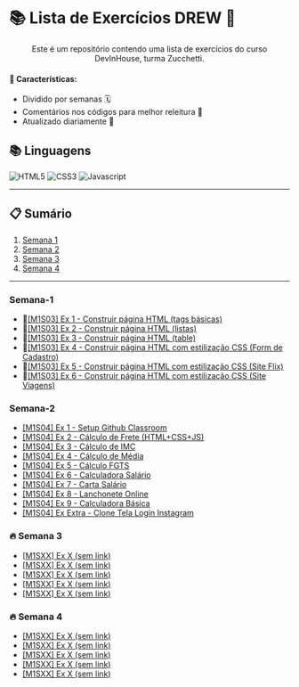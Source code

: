 <p align="center">
    <h1>📚 Lista de Exercícios DREW 🚀</h1>
</p>

<p align="center">Este é um repositório contendo uma lista de exercícios do curso DevInHouse, turma Zucchetti.</p>

#### 🎯 Características:

- Dividido por semanas 🗓️
- Comentários nos códigos para melhor releitura 📝
- Atualizado diariamente 🔄

## 📚 Linguagens

![HTML5](https://img.shields.io/badge/html5-E34F26?style=for-the-badge&logo=html5&logoColor=black)
![CSS3](https://img.shields.io/badge/css3-1572B6?style=for-the-badge&logo=css3&logoColor=black)
![Javascript](https://img.shields.io/badge/javascript-F7DF1E?style=for-the-badge&logo=javascript&logoColor=black)

---

## 📋 Sumário

1. [Semana 1](#semana-1)
2. [Semana 2](#semana-2)
3. [Semana 3](#semana-3)
4. [Semana 4](#semana-4)

---

### Semana-1

- 🎈[[M1S03] Ex 1 - Construir página HTML (tags básicas)](https://github.com/vdr3w/trellodevinhouse/blob/main/%5BM1S03%5D%20Ex%201/index.html)
- 🎈[[M1S03] Ex 2 - Construir página HTML (listas)](https://github.com/vdr3w/trellodevinhouse/blob/main/%5BM1S03%5D%20Ex%202/index.html)
- 🎈[[M1S03] Ex 3 - Construir página HTML (table)](https://github.com/vdr3w/trellodevinhouse/blob/main/%5BM1S03%5D%20Ex%203/index.html)
- 🎈[[M1S03] Ex 4 - Construir página HTML com estilização CSS (Form de Cadastro)](https://github.com/vdr3w/trellodevinhouse/tree/main/%5BM1S03%5D%20Ex%204)
- 🎈[[M1S03] Ex 5 - Construir página HTML com estilização CSS (Site Flix)](https://github.com/vdr3w/trellodevinhouse/tree/main/%5BM1S03%5D%20Ex%205)
- 🎈[[M1S03] Ex 6 - Construir página HTML com estilização CSS (Site Viagens)](https://github.com/vdr3w/trellodevinhouse/tree/main/%5BM1S03%5D%20Ex%206)

### Semana-2

- [[M1S04] Ex 1 - Setup Github Classroom](https://github.com/vdr3w/trellodevinhouse/tree/main#semana-1)
- [[M1S04] Ex 2 - Cálculo de Frete (HTML+CSS+JS)](https://github.com/vdr3w/trellodevinhouse/tree/main/%5BM1S04%5D%20Ex%202)
- [[M1S04] Ex 3 - Cálculo de IMC](https://github.com/vdr3w/trellodevinhouse/tree/main#semana-1)
- [[M1S04] Ex 4 - Cálculo de Média](https://github.com/vdr3w/trellodevinhouse/tree/main#semana-1)
- [[M1S04] Ex 5 - Cálculo FGTS](https://github.com/vdr3w/trellodevinhouse/tree/main#semana-1)
- [[M1S04] Ex 6 - Calculadora Salário](https://github.com/vdr3w/trellodevinhouse/tree/main#semana-1)
- [[M1S04] Ex 7 - Carta Salário](https://github.com/vdr3w/trellodevinhouse/tree/main#semana-1)
- [[M1S04] Ex 8 - Lanchonete Online](https://github.com/vdr3w/trellodevinhouse/tree/main#semana-1)
- [[M1S04] Ex 9 - Calculadora Básica](https://github.com/vdr3w/trellodevinhouse/tree/main#semana-1)
- [[M1S04] Ex Extra - Clone Tela Login Instagram](https://github.com/vdr3w/trellodevinhouse/tree/main#semana-1)

### 🔥 Semana 3

- [[M1SXX] Ex X (sem link)](https://github.com/vdr3w/trellodevinhouse/tree/main#semana-1)
- [[M1SXX] Ex X (sem link)](https://github.com/vdr3w/trellodevinhouse/tree/main#semana-1)
- [[M1SXX] Ex X (sem link)](https://github.com/vdr3w/trellodevinhouse/tree/main#semana-1)
- [[M1SXX] Ex X (sem link)](https://github.com/vdr3w/trellodevinhouse/tree/main#semana-1)
- [[M1SXX] Ex X (sem link)](https://github.com/vdr3w/trellodevinhouse/tree/main#semana-1)

### 🔥 Semana 4

- [[M1SXX] Ex X (sem link)](https://github.com/vdr3w/trellodevinhouse/tree/main#semana-1)
- [[M1SXX] Ex X (sem link)](https://github.com/vdr3w/trellodevinhouse/tree/main#semana-1)
- [[M1SXX] Ex X (sem link)](https://github.com/vdr3w/trellodevinhouse/tree/main#semana-1)
- [[M1SXX] Ex X (sem link)](https://github.com/vdr3w/trellodevinhouse/tree/main#semana-1)
- [[M1SXX] Ex X (sem link)](https://github.com/vdr3w/trellodevinhouse/tree/main#semana-1)
